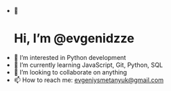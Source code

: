 - 👋 <h1>Hi, I’m @evgenidzze</h1>
- 👀 I’m interested in Python development
- 🌱 I’m currently learning JavaScript, Git, Python, SQL
- 💞️ I’m looking to collaborate on anything
- 📫 How to reach me: evgeniysmetanyuk@gmail.com

<!---
evgenidzze/evgenidzze is a ✨ special ✨ repository because its `README.md` (this file) appears on your GitHub profile.
You can click the Preview link to take a look at your changes.
--->
